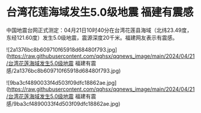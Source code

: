# 台湾花莲海域发生5.0级地震 福建有震感

中国地震台网正式测定：04月21日10时40分在台湾花莲县海域（北纬23.49度，东经121.60度）发生5.0级地震，震源深度20千米。福建网友表示有震感。

![2a1376bc8b609710f65918d68480f793.jpg](https://raw.githubusercontent.com/qqhsx/qqnews_image/main/2024/04/21/台湾花莲海域发生5.0级地震 福建有震感/2a1376bc8b609710f65918d68480f793.jpg)

![9ba3cf4890033f4d503f09dfc18862ae.jpg](https://raw.githubusercontent.com/qqhsx/qqnews_image/main/2024/04/21/台湾花莲海域发生5.0级地震 福建有震感/9ba3cf4890033f4d503f09dfc18862ae.jpg)

